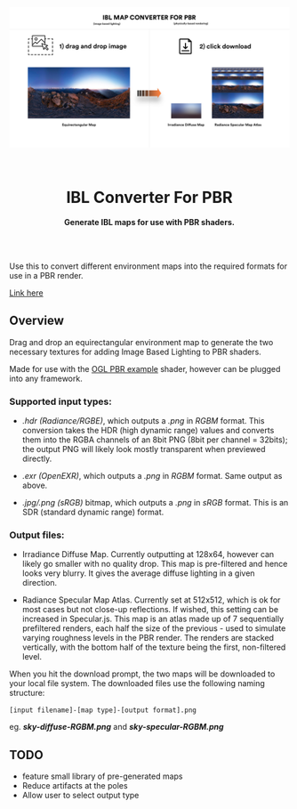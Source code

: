 <p align="center">
  <img src="https://github.com/oframe/ibl-converter/raw/master/src/assets/ui/instructions.jpg" alt="O-GL" width="800" />
</p>
<br />

<h1 align="center">IBL Converter For PBR</h1>


<p align="center"><b>Generate IBL maps for use with PBR shaders.</b></p>

<br />
<br />

Use this to convert different environment maps into the required formats for use in a PBR render.

[Link here](https://oframe.github.io/ibl-converter/)

## Overview

Drag and drop an equirectangular environment map to generate the two necessary textures for adding Image Based Lighting to PBR shaders.

Made for use with the [OGL PBR example](https://oframe.github.io/ogl/examples/?src=pbr.html) shader, however can be plugged into any framework.

### Supported input types: 
 - *.hdr (Radiance/RGBE)*, which outputs a *.png* in *RGBM* format. This conversion takes the HDR (high dynamic range) values  and converts them into the RGBA channels of an 8bit PNG (8bit per channel = 32bits); the output PNG will likely look mostly transparent when previewed directly.

 - *.exr (OpenEXR)*, which outputs a *.png* in *RGBM* format. Same output as above.

 - *.jpg/.png (sRGB)* bitmap, which outputs a *.png* in *sRGB* format. This is an SDR (standard dynamic range) format.

 ### Output files:
 - Irradiance Diffuse Map. Currently outputting at 128x64, however can likely go smaller with no quality drop. This map is pre-filtered and hence looks very blurry. It gives the average diffuse lighting in a given direction.

 - Radiance Specular Map Atlas. Currently set at 512x512, which is ok for most cases but not close-up reflections. If wished, this setting can be increased in Specular.js. This map is an atlas made up of 7 sequentially prefiltered renders, each half the size of the previous - used to simulate varying roughness levels in the PBR render. The renders are stacked vertically, with the bottom half of the texture being the first, non-filtered level.

When you hit the download prompt, the two maps will be downloaded to your local file system. The downloaded files use the following naming structure:
```
[input filename]-[map type]-[output format].png
```
eg. _**sky-diffuse-RGBM.png**_ and _**sky-specular-RGBM.png**_

## TODO
 - feature small library of pre-generated maps
 - Reduce artifacts at the poles
 - Allow user to select output type